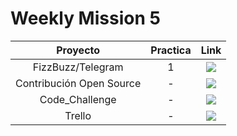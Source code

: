 # Weekly Mission 5

  | Proyecto | Practica | Link |
|:---:|:---:|:---:|
| FizzBuzz/Telegram | 1 | <a href="https://github.com/xian145/FizzBuzz" target="_blank"><img src="https://img.shields.io/badge/🔗link-PRACTICA1-blue?style=for-the-badge"></a> |
| Contribución Open Source | - | <a href="https://github.com/xian145/fizzbuzz-1" target="_blank"><img src="https://img.shields.io/badge/🔗link-PRACTICA2-blue?style=for-the-badge"></a> |
| Code_Challenge | - |<a href="https://github.com/xian145/Code_Challenge" target="_blank"><img src="https://img.shields.io/badge/🔗link-PRACTICA3-blue?style=for-the-badge"></a> |
| Trello | - |<a href="https://github.com/xian145/playbook/blob/main/weekly_mission_4/Trello.md" target="_blank"><img src="https://img.shields.io/badge/🔗link-PRACTICA4-blue?style=for-the-badge"></a> |
